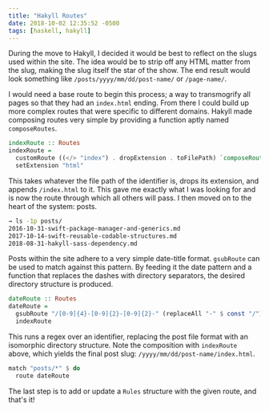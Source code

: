 ```yaml
---
title: "Hakyll Routes"
date: 2018-10-02 12:35:52 -0500
tags: [haskell, hakyll]
---
```


During the move to Hakyll, I decided it would be best to reflect on the slugs used within the site. The idea would be to strip off any HTML matter from the slug, making the slug itself the star of the show. The end result would look something like `/posts/yyyy/mm/dd/post-name/` or `/page-name/`.

I would need a base route to begin this process; a way to transmogrify all pages so that they had an `index.html` ending. From there I could build up more complex routes that were specific to different domains. Hakyll made composing routes very simple by providing a function aptly named `composeRoutes`.

``` haskell
indexRoute :: Routes
indexRoute =
  customRoute ((</> "index") . dropExtension . toFilePath) `composeRoutes`
  setExtension "html"
```

This takes whatever the file path of the identifier is, drops its extension, and appends `/index.html` to it. This gave me exactly what I was looking for and is now the route through which all others will pass. I then moved on to the heart of the system: posts.

``` zsh
→ ls -1p posts/
2016-10-31-swift-package-manager-and-generics.md
2017-10-14-swift-reusable-codable-structures.md
2018-08-31-hakyll-sass-dependency.md
```

Posts within the site adhere to a very simple date-title format. `gsubRoute` can be used to match against this pattern. By feeding it the date pattern and a function that replaces the dashes with directory separators, the desired directory structure is produced.

``` haskell
dateRoute :: Routes
dateRoute =
  gsubRoute "/[0-9]{4}-[0-9]{2}-[0-9]{2}-" (replaceAll "-" $ const "/") `composeRoutes`
  indexRoute
```

This runs a regex over an identifier, replacing the post file format with an isomorphic directory structure. Note the composition with `indexRoute` above, which yields the final post slug: `/yyyy/mm/dd/post-name/index.html`.

``` haskell
match "posts/*" $ do
  route dateRoute
```

The last step is to add or update a `Rules` structure with the given route, and that's it!

